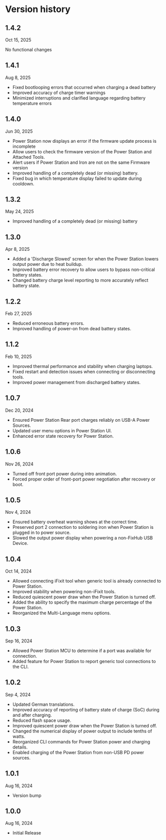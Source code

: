 # Version history

## 1.4.2

Oct 15, 2025

No functional changes

## 1.4.1

Aug 8, 2025

- Fixed bootlooping errors that occurred when charging a dead battery
- Improved accuracy of charge timer warnings
- Minimized interruptions and clarified language regarding battery temperature errors

## 1.4.0

Jun 30, 2025

- Power Station now displays an error if the firmware update process is incomplete
- Allow users to check the firmware version of the Power Station and Attached Tools.
- Alert users if Power Station and Iron are not on the same Firmware version
- Improved handling of a completely dead (or missing) battery.
- Fixed bug in which temperature display failed to update during cooldown.

## 1.3.2

May 24, 2025

- Improved handling of a completely dead (or missing) battery

## 1.3.0

Apr 8, 2025

- Added a 'Discharge Slowed' screen for when the Power Station lowers output power due to heat buildup.
- Improved battery error recovery to allow users to bypass non-critical battery states.
- Changed battery charge level reporting to more accurately reflect battery state.

## 1.2.2

Feb 27, 2025

- Reduced erroneous battery errors.
- Improved handling of power-on from dead battery states.

## 1.1.2

Feb 10, 2025

- Improved thermal performance and stability when charging laptops.
- Fixed restart and detection issues when connecting or disconnecting tools.
- Improved power management from discharged battery states.

## 1.0.7

Dec 20, 2024

- Ensured Power Station Rear port charges reliably on USB-A Power Sources.
- Updated user menu options in Power Station UI.
- Enhanced error state recovery for Power Station.

## 1.0.6

Nov 26, 2024

- Turned off front port power during intro animation.
- Forced proper order of front-port power negotiation after recovery or boot.

## 1.0.5

Nov 4, 2024

- Ensured battery overheat warning shows at the correct time.
- Preserved port 2 connection to soldering iron when Power Station is plugged in to power source.
- Slowed the output power display when powering a non-FixHub USB Device.

## 1.0.4

Oct 14, 2024

- Allowed connecting iFixit tool when generic tool is already connected to Power Station.
- Improved stability when powering non-iFixit tools.
- Reduced quiescent power draw when the Power Station is turned off.
- Added the ability to specify the maximum charge percentage of the Power Station.
- Reorganized the Multi-Language menu options.

## 1.0.3

Sep 16, 2024

- Allowed Power Station MCU to determine if a port was available for connection.
- Added feature for Power Station to report generic tool connections to the CLI.

## 1.0.2

Sep 4, 2024

- Updated German translations.
- Improved accuracy of reporting of battery state of charge (SoC) during and after charging.
- Reduced flash space usage.
- Improved quiescent power draw when the Power Station is turned off.
- Changed the numerical display of power output to include tenths of watts.
- Reorganized CLI commands for Power Station power and charging details.
- Enabled charging of the Power Station from non-USB PD power sources.

## 1.0.1

Aug 16, 2024

- Version bump

## 1.0.0

Aug 16, 2024

- Initial Release

